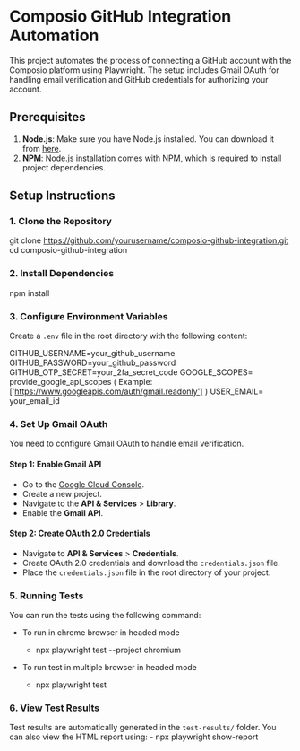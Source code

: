 # Composio GitHub Integration Automation

This project automates the process of connecting a GitHub account with the Composio platform using Playwright. The setup includes Gmail OAuth for handling email verification and GitHub credentials for authorizing your account.

## Prerequisites

1. **Node.js**: Make sure you have Node.js installed. You can download it from [here](https://nodejs.org/).
2. **NPM**: Node.js installation comes with NPM, which is required to install project dependencies.

## Setup Instructions

### 1. Clone the Repository

git clone https://github.com/yourusername/composio-github-integration.git
cd composio-github-integration

### 2. Install Dependencies
npm install

### 3. Configure Environment Variables

Create a `.env` file in the root directory with the following content:

GITHUB_USERNAME=your_github_username
GITHUB_PASSWORD=your_github_password
GITHUB_OTP_SECRET=your_2fa_secret_code
GOOGLE_SCOPES= provide_google_api_scopes ( Example: ['https://www.googleapis.com/auth/gmail.readonly'] )
USER_EMAIL= your_email_id

### 4. Set Up Gmail OAuth

You need to configure Gmail OAuth to handle email verification.

#### Step 1: Enable Gmail API

- Go to the [Google Cloud Console](https://console.developers.google.com/).
- Create a new project.
- Navigate to the **API & Services** > **Library**.
- Enable the **Gmail API**.

#### Step 2: Create OAuth 2.0 Credentials

- Navigate to **API & Services** > **Credentials**.
- Create OAuth 2.0 credentials and download the `credentials.json` file.
- Place the `credentials.json` file in the root directory of your project.

### 5. Running Tests
You can run the tests using the following command:

- To run in chrome browser in headed mode
    - npx playwright test --project chromium 

- To run test in multiple browser in headed mode
    - npx playwright test 

### 6. View Test Results
Test results are automatically generated in the `test-results/` folder. You can also view the HTML report using:
    - npx playwright show-report
